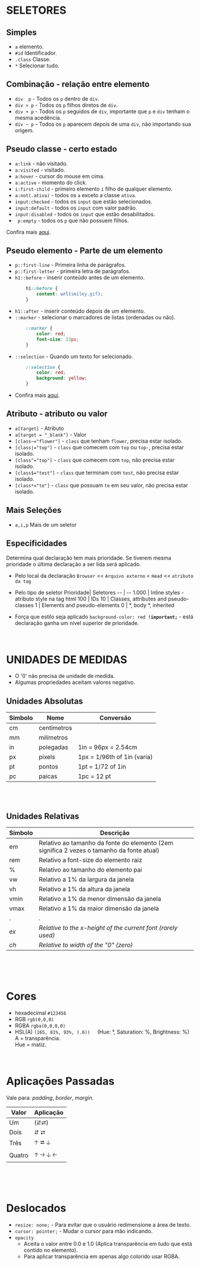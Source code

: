 # SELETORES

## Simples
* `a` elemento.
* `#id` Identificador.  
* `.class` Classe.  
* `*` Selecionar tudo.

## Combinação - relação entre elemento
* `div  p` - Todos os `p` dentro de `div`.
* `div > p` - Todos os `p` filhos diretos de `div`.
* `div + p` - Todos os `p` seguidos de `div`, importante que `p` e `div` tenham o mesma acedência.
* `div ~ p` - Todos os `p` aparecem depois de uma `div`, não importando sua origem.

## Pseudo classe - certo estado
* `a:link` - não visitado.
* `a:visited` - visitado.
* `a:hover` - cursor do mouse em cima.
* `a:active` - momento do click.
* `i:first-child` - primeiro elemento `i` filho de qualquer elemento.
* `a:not(.ativa)` - todos os `a` exceto a classe `ativa`.
* `input:checked` - todos os `input` que estão selecionados.
* `input:default` - todos os `input` com valor padrão.
* `input:disabled` -  todos os `input` que estão desabilitados. 
* `	p:empty` - todos os `p` que não possuem filhos.

Confira mais [aqui](https://www.w3schools.com/css/css_pseudo_classes.asp "W3C").

## Pseudo elemento - Parte de um elemento
* `p::first-line` - Primeira linha de parágrafos.
* `p::first-letter` - primeira letra de parágrafos.
* `h1::before` - inserir conteúdo antes de um elemento.
    ```css
        h1::before {
            content: url(smiley.gif);
        }
    ```
* `h1::after` - inserir conteúdo depois de um elemento. 
* `::marker` - selecionar o marcadores de listas (ordenadas ou não).
    ```css
        ::marker {
            color: red;
            font-size: 23px;
        }
    ```
* `::selection` - Quando um texto for selecionado.
    ```css
        ::selection {
            color: red;
            background: yellow;
        }
    ```
* Confira mais [aqui](https://www.w3schools.com/css/css_pseudo_elements.asp "W3C").

## Atributo - atributo ou valor
* `a[target]` - Atributo
* `a[target = "_blank"]` - Valor  
* `[class~="flower"]` -  `class` que tenham `flower`, precisa estar isolado.
* `[class|="top"]` - `class` que comecem com `top` ou `top-`, precisa estar isolado.
* `[class^="top"]` - `class` que comecem com `top`, não precisa estar isolado. 
* `[class$="test"]` - `class` que terminam com `test`, não precisa estar isolado.
* `[class*="te"]` - `class` que possuam `te` em seu valor, não precisa estar isolado.

## Mais Seleções
* `a,i,p` Mais de um seletor

## Especificidades
Determina qual declaração tem mais prioridade. Se tiverem mesma prioridade o última declaração a ser lida será aplicado.

* Pelo local da declaração
    `Browser` << `Arquivo externo` < `Head` << `atributo da tag`

* Pelo tipo de seletor
    Prioridade| Seletores
    -- | --
    1.000 | Inline styles - atributo style na tag html
    100 | IDs
    10 | Classes, attributes and pseudo-classes
    1 | Elements and pseudo-elements
    0 | *, body *, inherited 

* Força que estilo seja aplicado
    `background-color: red `**`!important;`** - está declaração ganha um nível superior de prioridade.
<br><br><br>

# UNIDADES DE MEDIDAS

* O '0' não precisa de unidade de medida.
* Algumas propriedades aceitam valores negativo.

## Unidades Absolutas
Simbolo | Nome | Conversão
-- | -- | --
cm	| centímetros
mm	| milímetros
in	| polegadas | 1in = 96px = 2.54cm
px | pixels | 1px = 1/96th of 1in (varia)
pt	| pontos | 1pt = 1/72 of 1in
pc	| paicas | 1pc = 12 pt 

<br><br>

## Unidades Relativas
Simbolo | Descrição
-- | -- 
em | Relativo ao tamanho da fonte do elemento (2em significa 2 vezes o tamanho da fonte atual)	
rem | Relativo a font-size do elemento raiz
% | Relativo ao tamanho do elemento pai	
vw | Relativo a 1% da largura da janela
vh | Relativo a 1% da altura da janela
vmin | Relativo a 1% da menor dimensão da janela
vmax | Relativo a 1% da maior dimensão da janela
. | .
_ex_ | _Relative to the x-height of the current font (rarely used)_
_ch_ | _Relative to width of the "0" (zero)_	

<br><br><br>

# Cores
* hexadecimal `#123456`  
* RGB `rgb(0,0,0)`
* RGBA `rgba(0,0,0,0)`
* HSL(A) `(165, 81%, 93%, (.6))` &nbsp; &nbsp; (Hue: °, Saturation: %, Brightness: %)  
A = transparência.  
Hue = matiz.
<br><br><br>

# Aplicações Passadas

Vale para: _padding_, _border_, _margin_.

  Valor | Aplicação
  -|-
  Um | (⮃⮂)
  Dois | ⮃ ⮂
  Três | 🡡 ⮂ 🡣
  Quatro | 🡡 🡢 🡣 🡠

<br><br><br>

# Deslocados
* `resize: none;` - Para evitar que o usuário redimensione a área de texto.
* `cursor: pointer;` - Mudar o cursor para mão indicando.
* `opacity`
    * Aceita o  valor entre 0.0 e 1.0 (Aplica transparência em tudo que está contido no elemento).
    * Para aplicar transparência em apenas algo colorido usar RGBA.